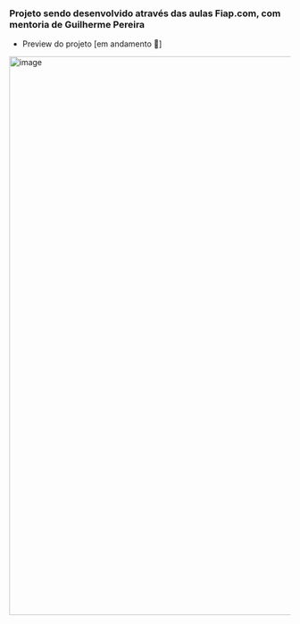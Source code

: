 ### Projeto sendo desenvolvido através das aulas Fiap.com, com mentoria de Guilherme Pereira 

  - Preview do projeto [em andamento :wrench:]
 
 
<img width="1000" alt="image" src="https://user-images.githubusercontent.com/85114441/205328335-df7178a9-67e5-4e27-aaac-45f054bda9ba.png">


